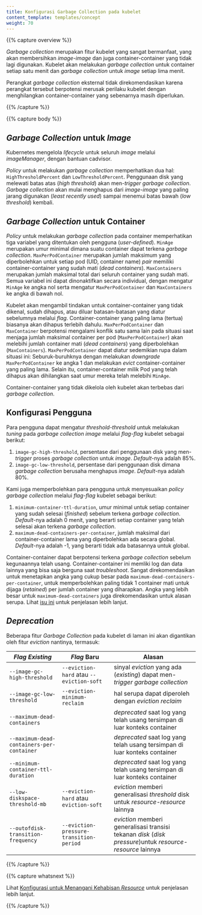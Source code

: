 ```yaml
---
title: Konfigurasi Garbage Collection pada kubelet
content_template: templates/concept
weight: 70
---
```


{{% capture overview %}}

*Garbage collection* merupakan fitur kubelet yang sangat bermanfaat, yang akan membersihkan *image-image* dan juga container-container
yang tidak lagi digunakan. Kubelet akan melakukan *garbage collection* untuk container setiap satu menit dan *garbage collection* untuk
*image* setiap lima menit.

Perangkat *garbage collection* eksternal tidak direkomendasikan karena perangkat tersebut berpotensi merusak perilaku kubelet dengan
menghilangkan container-container yang sebenarnya masih diperlukan.

{{% /capture %}}


{{% capture body %}}

## *Garbage Collection* untuk *Image*

Kubernetes mengelola *lifecycle* untuk seluruh *image* melalui *imageManager*, dengan bantuan cadvisor.

*Policy* untuk melakukan *garbage collection* memperhatikan dua hal: `HighThresholdPercent` dan `LowThresholdPercent`.
Penggunaan disk yang melewati batas atas (*high threshold*) akan men-*trigger* *garbage collection*.
*Garbage collection* akan mulai menghapus dari *image-image* yang paling jarang digunakan (*least recently used*)
sampai menemui batas bawah (*low threshold*) kembali.

## *Garbage Collection* untuk Container

*Policy* untuk melakukan *garbage collection* pada container memperhatikan tiga variabel yang ditentukan oleh pengguna (*user-defined*).
`MinAge` merupakan umur minimal dimana suatu container dapat terkena *garbage collection*.
`MaxPerPodContainer` merupakan jumlah maksimum yang diperbolehkan untuk setiap pod (UID, container name) *pair* memiliki
container-container yang sudah mati (*dead containers*). `MaxContainers` merupakan jumlah maksimal total dari seluruh container yang sudah mati.
Semua variabel ini dapat dinonaktifkan secara individual, dengan mengatur `MinAge` ke angka nol serta mengatur `MaxPerPodContainer` dan `MaxContainers`
ke angka di bawah nol.

Kubelet akan mengambil tindakan untuk container-container yang tidak dikenal, sudah dihapus, atau diluar batasan-batasan yang diatur
sebelumnya melalui *flag*. Container-container yang paling lama (tertua) biasanya akan dihapus terlebih dahulu. `MaxPerPodContainer` dan `MaxContainer`
berpotensi mengalami konflik satu sama lain pada situasi saat menjaga jumlah maksimal container per pod (`MaxPerPodContainer`) akan melebihi
jumlah container mati (*dead containers*) yang diperbolehkan (`MaxContainers`).
`MaxPerPodContainer` dapat diatur sedemikian rupa dalam situasi ini: Seburuk-buruhknya dengan melakukan *downgrade* `MaxPerPodContainer` ke angka 1
dan melakukan *evict* container-container yang paling lama. Selain itu, container-container milik Pod yang telah dihapus akan dihilangkan
saat umur mereka telah melebihi `MinAge`.

Container-container yang tidak dikelola oleh kubelet akan terbebas dari *garbage collection*.

## Konfigurasi Pengguna

Para pengguna dapat mengatur *threshold-threshold* untuk melakukan *tuning* pada *garbage collection image*
melalui *flag-flag* kubelet sebagai berikut:

1. `image-gc-high-threshold`, persentase dari penggunaan disk yang men-*trigger* proses *garbage collection* untuk *image*.
*Default*-nya adalah 85%.
2. `image-gc-low-threshold`, persentase dari penggunaan disk dimana *garbage collection* berusaha menghapus *image*.
*Default*-nya adalah 80%.

Kami juga memperbolehkan para pengguna untuk menyesuaikan *policy garbage collection* melalui
*flag-flag* kubelet sebagai berikut:

1. `minimum-container-ttl-duration`, umur minimal untuk setiap container yang sudah selesai (*finished*) sebelum
terkena *garbage collection*. *Default*-nya adalah 0 menit, yang berarti setiap container yang telah selesai akan
terkena *garbage collection*.
2. `maximum-dead-containers-per-container`, jumlah maksimal dari container-container lama yang diperbolehkan ada
secara global. *Default*-nya adalah -1, yang berarti tidak ada batasannya untuk global.

Container-container dapat berpotensi terkena *garbage collection* sebelum kegunaannya telah usang. Container-container
ini memliki log dan data lainnya yang bisa saja berguna saat *troubleshoot*. Sangat direkomendasikan untuk menetapkan
angka yang cukup besar pada `maximum-dead-containers-per-container`, untuk memperbolehkan paling tidak 1 container mati
untuk dijaga (*retained*) per jumlah container yang diharapkan. Angka yang lebih besar untuk `maximum-dead-containers`
juga direkomendasikan untuk alasan serupa.
Lihat [isu ini](https://github.com/kubernetes/kubernetes/issues/13287) untuk penjelasan lebih lanjut.


## *Deprecation*

Beberapa fitur *Garbage Collection* pada kubelet di laman ini akan digantikan oleh fitur *eviction* nantinya, termasuk:

| *Flag Existing* | *Flag* Baru | Alasan |
| ------------- | -------- | --------- |
| `--image-gc-high-threshold` | `--eviction-hard` atau `--eviction-soft` | sinyal *eviction* yang ada (*existing*) dapat men-*trigger* *garbage collection* |
| `--image-gc-low-threshold` | `--eviction-minimum-reclaim` | hal serupa dapat diperoleh dengan *eviction reclaim* |
| `--maximum-dead-containers` | | *deprecated* saat log yang telah usang tersimpan di luar konteks container |
| `--maximum-dead-containers-per-container` | | *deprecated* saat log yang telah usang tersimpan di luar konteks container |
| `--minimum-container-ttl-duration` | | *deprecated* saat log yang telah usang tersimpan di luar konteks container |
| `--low-diskspace-threshold-mb` | `--eviction-hard` atau `eviction-soft` | *eviction* memberi generalisasi *threshold* disk untuk *resource-resource* lainnya |
| `--outofdisk-transition-frequency` | `--eviction-pressure-transition-period` | *eviction* memberi generalisasi transisi tekanan *disk* (*disk pressure*)untuk *resource-resource* lainnya |

{{% /capture %}}

{{% capture whatsnext %}}

Lihat [Konfigurasi untuk Menangani Kehabisan *Resource*](/docs/tasks/administer-cluster/out-of-resource/) untuk penjelasan lebih lanjut.

{{% /capture %}}
